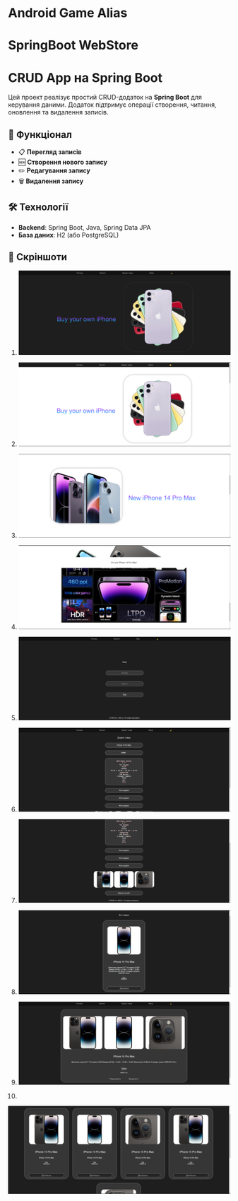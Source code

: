 # Android Game Alias 

# SpringBoot WebStore
# CRUD App на Spring Boot

Цей проект реалізує простий CRUD-додаток на **Spring Boot** для керування даними. Додаток підтримує операції створення, читання, оновлення та видалення записів.

## 🚀 Функціонал

- 📋 **Перегляд записів**
- 🆕 **Створення нового запису**
- ✏️ **Редагування запису**
- 🗑️ **Видалення запису**

## 🛠 Технології

- **Backend**: Spring Boot, Java, Spring Data JPA
- **База даних**: H2 (або PostgreSQL)

## 📸 Скріншоти

1.  
   ![Головна сторінка](SpringBoot_screenshots/1.png)

2.  
   ![Додати новий запис](SpringBoot_screenshots/2.png)

3.  
   ![Деталі запису](SpringBoot_screenshots/3.png)

4.  
   ![Редагування запису](SpringBoot_screenshots/4.png)

5.  
   ![DashBoard](SpringBoot_screenshots/5.png)

6.  
   ![Світла тема](SpringBoot_screenshots/6.png)

7.  
   ![Додаткові налаштування](SpringBoot_screenshots/7.png)

8.  
   ![Інтерфейс адміністратора](SpringBoot_screenshots/8.png)

9.  
   ![Перегляд деталей запису](SpringBoot_screenshots/9.png)

10.  
   ![Підтвердження видалення](SpringBoot_screenshots/10.png)
